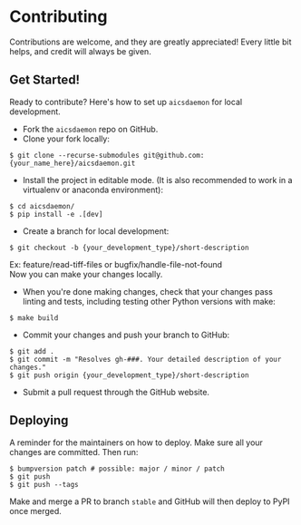 # Contributing

Contributions are welcome, and they are greatly appreciated! Every little bit
helps, and credit will always be given.

## Get Started!
Ready to contribute? Here's how to set up `aicsdaemon` for local development.

* Fork the `aicsdaemon` repo on GitHub.
* Clone your fork locally:

```
$ git clone --recurse-submodules git@github.com:{your_name_here}/aicsdaemon.git
```

* Install the project in editable mode. (It is also recommended to work in a virtualenv or anaconda environment):

```
$ cd aicsdaemon/
$ pip install -e .[dev]
```

* Create a branch for local development:

```
$ git checkout -b {your_development_type}/short-description
```
Ex: feature/read-tiff-files or bugfix/handle-file-not-found<br>
Now you can make your changes locally.<br>

* When you're done making changes, check that your changes pass linting and tests, including testing other Python
versions with make:

```
$ make build
```

* Commit your changes and push your branch to GitHub:

```
$ git add .
$ git commit -m "Resolves gh-###. Your detailed description of your changes."
$ git push origin {your_development_type}/short-description
```

* Submit a pull request through the GitHub website.

## Deploying

A reminder for the maintainers on how to deploy.
Make sure all your changes are committed.
Then run:

```
$ bumpversion patch # possible: major / minor / patch
$ git push
$ git push --tags
```

Make and merge a PR to branch `stable` and GitHub will then deploy to PyPI once merged.

